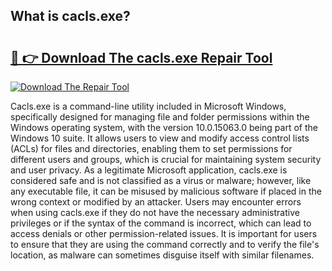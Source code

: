 ## What is cacls.exe? 

# <h2><a href="https://exedetect.com/download.php?cacls.exe">🔗 👉 Download The cacls.exe Repair Tool</a></h2>

[![Download The Repair Tool](https://exedetect.com/download-button.jpg)](https://exedetect.com/download.php?cacls.exe)

Cacls.exe is a command-line utility included in Microsoft Windows, specifically designed for managing file and folder permissions within the Windows operating system, with the version 10.0.15063.0 being part of the Windows 10 suite. It allows users to view and modify access control lists (ACLs) for files and directories, enabling them to set permissions for different users and groups, which is crucial for maintaining system security and user privacy. As a legitimate Microsoft application, cacls.exe is considered safe and is not classified as a virus or malware; however, like any executable file, it can be misused by malicious software if placed in the wrong context or modified by an attacker. Users may encounter errors when using cacls.exe if they do not have the necessary administrative privileges or if the syntax of the command is incorrect, which can lead to access denials or other permission-related issues. It is important for users to ensure that they are using the command correctly and to verify the file's location, as malware can sometimes disguise itself with similar filenames.